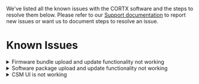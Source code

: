 We've listed all the known issues with the CORTX software and the steps to resolve them below. Please refer to our [Support documentation](SUPPORT.md) to report new issues or want us to document steps to resolve an issue. 

# Known Issues

<details>
<summary>Firmware bundle upload and update functionality not working</summary>
<p>

### Symptoms and causes
  
  1. Failed to fetch update status.
  2. Failed to upload firmware bundle file.
  3. Failed to update the firmware.

### Resolution

  1. Failed to fetch update status.
    a. Refresh CSM UI after 30 secs
  2. Failed to upload firmware bundle file
    a. File format is incorrect. Please upload .bin file only
    b. File size is too large. Max file allowed is 2 GB
  3. Failed to update the firmware
    a. Failure reason as per return by provisioner component. Please check the csm_agent and provisioner logs.
    
 </p>
 </details>
 
<details>
<summary>Software package upload and update functionality not working</summary>
<p>

### Symptoms and causes

1. Failed to fetch update status.
2. Failed to upload software bundle file
3. Failed to update the software

### Resolution

1. Failed to fetch update status.
  a. Refresh CSM UI after 30 secs
2. Failed to upload software bundle file
  a. File format is incorrect. Please upload .iso file only
  b. File size is too large. Max file allowed is 2 GB
3. Failed to update the software
  a. Failure reason as per return by provisioner component. Please check the csm_agent and provisioner logs.
  
 </p>
 </details>
  
<details>
<summary>CSM UI is not working</summary>
<p>

### Symptoms and causes

1. URL is incorrect.
2. Csm_web service is not running.
  `pcs resource show | grep csm-web`

### Resolution

1. URL is incorrect. Please enter correct Mgmt_Vip, port and url.
2. Csm_web service is not running.
3. If not in active state please fire the below command:
   `pcs resource enable csm-web`
4. If problem is not solved:
   `pcs resource cleanup csm-web`
5. Please refer to HA chapter for more information.

 </p>
 </details>
